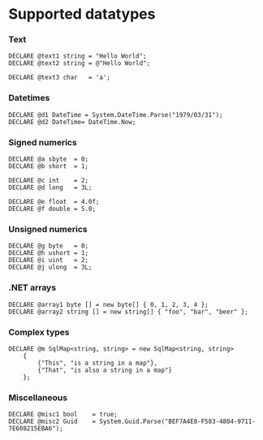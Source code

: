 # Supported datatypes

### Text

```
DECLARE @text1 string = "Hello World";
DECLARE @text2 string = @"Hello World";

DECLARE @text3 char   = 'a';
```


###  Datetimes

```
DECLARE @d1 DateTime = System.DateTime.Parse("1979/03/31");
DECLARE @d2 DateTime= DateTime.Now;
```

### Signed numerics

```
DECLARE @a sbyte  = 0;
DECLARE @b short  = 1;

DECLARE @c int    = 2;
DECLARE @d long   = 3L;

DECLARE @e float  = 4.0f;
DECLARE @f double = 5.0;
```

### Unsigned numerics

```
DECLARE @g byte   = 0;
DECLARE @h ushort = 1;
DECLARE @i uint   = 2;
DECLARE @j ulong  = 3L;
```

### .NET arrays

```
DECLARE @array1 byte [] = new byte[] { 0, 1, 2, 3, 4 };
DECLARE @array2 string [] = new string[] { "foo", "bar", "beer" };
```

### Complex types

```
DECLARE @m SqlMap<string, string> = new SqlMap<string, string> 
    { 
        {"This", "is a string in a map"}, 
        {"That", "is also a string in a map"} 
    };
```

### Miscellaneous

```
DECLARE @misc1 bool    = true;
DECLARE @misc2 Guid    = System.Guid.Parse("BEF7A4E8-F583-4804-9711-7E608215EBA6");
```





